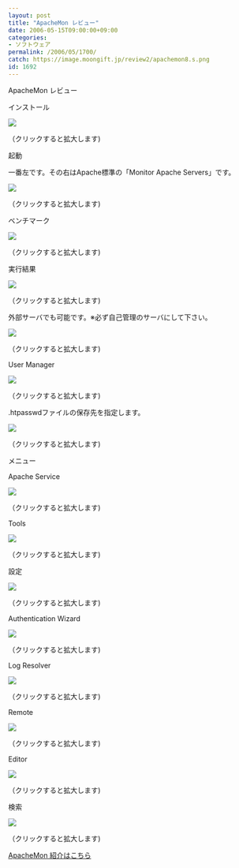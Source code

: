 ```yaml
---
layout: post
title: "ApacheMon レビュー"
date: 2006-05-15T09:00:00+09:00
categories:
- ソフトウェア
permalink: /2006/05/1700/
catch: https://image.moongift.jp/review2/apachemon8.s.png
id: 1692
---
```

ApacheMon レビュー  
<!--more-->

インストール

  

[![](https://image.moongift.jp/review2/apachemon1.s.png)](https://image.moongift.jp/review2/apachemon1.png)  
  
（クリックすると拡大します)

  

起動

  

一番左です。その右はApache標準の「Monitor Apache Servers」です。

  

[![](https://image.moongift.jp/review2/apachemon2.s.png)](https://image.moongift.jp/review2/apachemon2.png)  
  
（クリックすると拡大します)

  

ベンチマーク

  

[![](https://image.moongift.jp/review2/apachemon3.s.png)](https://image.moongift.jp/review2/apachemon3.png)  
  
（クリックすると拡大します)

  

実行結果

  

[![](https://image.moongift.jp/review2/apachemon4.s.png)](https://image.moongift.jp/review2/apachemon4.png)  
  
（クリックすると拡大します)

  

外部サーバでも可能です。※必ず自己管理のサーバにして下さい。

  

[![](https://image.moongift.jp/review2/apachemon5.s.png)](https://image.moongift.jp/review2/apachemon5.png)  
  
（クリックすると拡大します)

  

User Manager

  

[![](https://image.moongift.jp/review2/apachemon6.s.png)](https://image.moongift.jp/review2/apachemon6.png)  
  
（クリックすると拡大します)

  

.htpasswdファイルの保存先を指定します。

  

[![](https://image.moongift.jp/review2/apachemon7.s.png)](https://image.moongift.jp/review2/apachemon7.png)  
  
（クリックすると拡大します)

  

メニュー

  

Apache Service

  

[![](https://image.moongift.jp/review2/apachemon8.s.png)](https://image.moongift.jp/review2/apachemon8.png)  
  
（クリックすると拡大します)

  

Tools

  

[![](https://image.moongift.jp/review2/apachemon9.s.png)](https://image.moongift.jp/review2/apachemon9.png)  
  
（クリックすると拡大します)

  

設定

  

[![](https://image.moongift.jp/review2/apachemon10.s.png)](https://image.moongift.jp/review2/apachemon10.png)  
  
（クリックすると拡大します)

  

Authentication Wizard

  

[![](https://image.moongift.jp/review2/apachemon11.s.png)](https://image.moongift.jp/review2/apachemon11.png)  
  
（クリックすると拡大します)

  

Log Resolver

  

[![](https://image.moongift.jp/review2/apachemon12.s.png)](https://image.moongift.jp/review2/apachemon12.png)  
  
（クリックすると拡大します)

  

Remote

  

[![](https://image.moongift.jp/review2/apachemon13.s.png)](https://image.moongift.jp/review2/apachemon13.png)  
  
（クリックすると拡大します)

  

Editor

  

[![](https://image.moongift.jp/review2/apachemon14.s.png)](https://image.moongift.jp/review2/apachemon14.png)  
  
（クリックすると拡大します)

  

検索

  

[![](https://image.moongift.jp/review2/apachemon17.s.png)](https://image.moongift.jp/review2/apachemon17.png)  
  
（クリックすると拡大します)

  

[ApacheMon 紹介はこちら](http://fw.moongift.jp/intro/i-1693.html)

